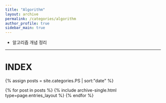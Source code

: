 ```yaml
---
title: "Algorithm"
layout: archive
permalink: /categories/algorithm
author_profile: true
sidebar_main: true
---
```


- 알고리즘 개념 정리

---
# INDEX

{% assign posts = site.categories.PS | sort:"date" %}

{% for post in posts %}
  {% include archive-single.html type=page.entries_layout %}
{% endfor %}
